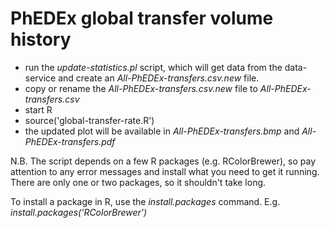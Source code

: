 # PhEDEx global transfer volume history

- run the *update-statistics.pl* script, which will get data from the data-service and create an *All-PhEDEx-transfers.csv.new* file.
- copy or rename the *All-PhEDEx-transfers.csv.new* file to *All-PhEDEx-transfers.csv*
- start R
- source('global-transfer-rate.R')
- the updated plot will be available in *All-PhEDEx-transfers.bmp* and *All-PhEDEx-transfers.pdf*

N.B. The script depends on a few R packages (e.g. RColorBrewer), so pay attention to any error messages and install what you need to get it running. There are only one or two packages, so it shouldn't take long.

To install a package in R, use the *install.packages* command. E.g. *install.packages('RColorBrewer')*
